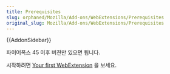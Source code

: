 ```yaml
---
title: Prerequisites
slug: orphaned/Mozilla/Add-ons/WebExtensions/Prerequisites
original_slug: Mozilla/Add-ons/WebExtensions/Prerequisites
---
```


{{AddonSidebar}}

파이어폭스 45 이후 버젼만 있으면 됩니다.

시작하려면 [Your first WebExtension](/ko/docs/Mozilla/Add-ons/WebExtensions/Your_first_WebExtension) 을 보세요.
